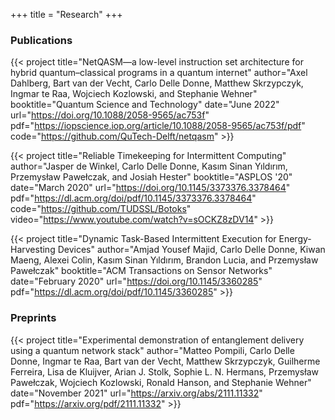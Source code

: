 +++
title = "Research"
+++

### Publications

{{< project
    title="NetQASM—a low-level instruction set architecture for hybrid quantum–classical programs in a quantum internet"
    author="Axel Dahlberg, Bart van der Vecht, Carlo Delle Donne, Matthew Skrzypczyk, Ingmar te Raa, Wojciech Kozlowski, and Stephanie Wehner"
    booktitle="Quantum Science and Technology"
    date="June 2022"
    url="https://doi.org/10.1088/2058-9565/ac753f"
    pdf="https://iopscience.iop.org/article/10.1088/2058-9565/ac753f/pdf"
    code="https://github.com/QuTech-Delft/netqasm"
    >}}

{{< project
    title="Reliable Timekeeping for Intermittent Computing"
    author="Jasper de Winkel, Carlo Delle Donne, Kasım Sinan Yıldırım, Przemysław Pawełczak, and Josiah Hester"
    booktitle="ASPLOS '20"
    date="March 2020"
    url="https://doi.org/10.1145/3373376.3378464"
    pdf="https://dl.acm.org/doi/pdf/10.1145/3373376.3378464"
    code="https://github.com/TUDSSL/Botoks"
    video="https://www.youtube.com/watch?v=sOCKZ8zDV14"
    >}}

{{< project
    title="Dynamic Task-Based Intermittent Execution for Energy-Harvesting Devices"
    author="Amjad Yousef Majid, Carlo Delle Donne, Kiwan Maeng, Alexei Colin, Kasım Sinan Yıldırım, Brandon Lucia, and Przemysław Pawełczak"
    booktitle="ACM Transactions on Sensor Networks"
    date="February 2020"
    url="https://doi.org/10.1145/3360285"
    pdf="https://dl.acm.org/doi/pdf/10.1145/3360285"
    >}}

### Preprints

{{< project
    title="Experimental demonstration of entanglement delivery using a quantum network stack"
    author="Matteo Pompili, Carlo Delle Donne, Ingmar te Raa, Bart van der Vecht, Matthew Skrzypczyk, Guilherme Ferreira, Lisa de Kluijver, Arian J.  Stolk, Sophie L. N. Hermans, Przemysław Pawełczak, Wojciech Kozlowski, Ronald Hanson, and Stephanie Wehner"
    date="November 2021"
    url="https://arxiv.org/abs/2111.11332"
    pdf="https://arxiv.org/pdf/2111.11332"
    >}}
